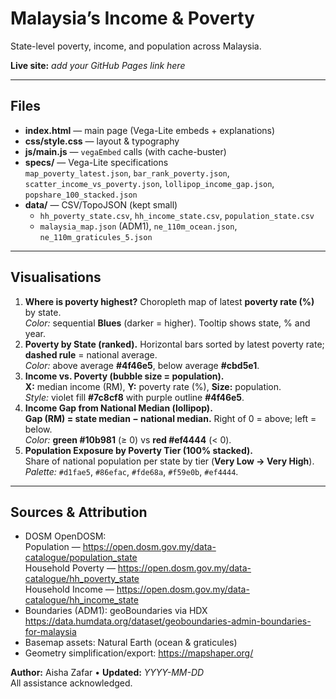 # Malaysia’s Income & Poverty

State-level poverty, income, and population across Malaysia.

**Live site:** _add your GitHub Pages link here_

---

## Files
- **index.html** — main page (Vega-Lite embeds + explanations)
- **css/style.css** — layout & typography
- **js/main.js** — `vegaEmbed` calls (with cache-buster)
- **specs/** — Vega-Lite specifications  
  `map_poverty_latest.json`, `bar_rank_poverty.json`,  
  `scatter_income_vs_poverty.json`, `lollipop_income_gap.json`,  
  `popshare_100_stacked.json`
- **data/** — CSV/TopoJSON (kept small)
  - `hh_poverty_state.csv`, `hh_income_state.csv`, `population_state.csv`
  - `malaysia_map.json` (ADM1), `ne_110m_ocean.json`, `ne_110m_graticules_5.json`

---

## Visualisations
1. **Where is poverty highest?** Choropleth map of latest **poverty rate (%)** by state.  
   _Color:_ sequential **Blues** (darker = higher). Tooltip shows state, % and year.
2. **Poverty by State (ranked).** Horizontal bars sorted by latest poverty rate; **dashed rule** = national average.  
   _Color:_ above average **#4f46e5**, below average **#cbd5e1**.
3. **Income vs. Poverty (bubble size = population).**  
   **X:** median income (RM), **Y:** poverty rate (%), **Size:** population.  
   _Style:_ violet fill **#7c8cf8** with purple outline **#4f46e5**.
4. **Income Gap from National Median (lollipop).**  
   **Gap (RM) = state median − national median.** Right of 0 = above; left = below.  
   _Color:_ **green #10b981** (≥ 0) vs **red #ef4444** (< 0).
5. **Population Exposure by Poverty Tier (100% stacked).**  
   Share of national population per state by tier (**Very Low → Very High**).  
   _Palette:_ `#d1fae5`, `#86efac`, `#fde68a`, `#f59e0b`, `#ef4444`.

---

## Sources & Attribution
- DOSM OpenDOSM:  
  Population — https://open.dosm.gov.my/data-catalogue/population_state  
  Household Poverty — https://open.dosm.gov.my/data-catalogue/hh_poverty_state  
  Household Income — https://open.dosm.gov.my/data-catalogue/hh_income_state
- Boundaries (ADM1): geoBoundaries via HDX  
  https://data.humdata.org/dataset/geoboundaries-admin-boundaries-for-malaysia
- Basemap assets: Natural Earth (ocean & graticules)
- Geometry simplification/export: https://mapshaper.org/

**Author:** Aisha Zafar • **Updated:** _YYYY-MM-DD_  
All assistance acknowledged.
